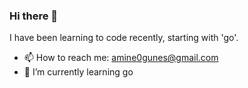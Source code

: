 ### Hi there 👋
I have been learning to code recently, starting with 'go'.
- 📫 How to reach me:
amine0gunes@gmail.com 
- 🌱 I’m currently learning
go

<!--
**gnsamine/gnsamine** is a ✨ _special_ ✨ repository because its `README.md` (this file) appears on your GitHub profile.

Here are some ideas to get you started:

- 🔭 I’m currently working on ...

- 🌱 I’m currently learning ...
golang
- 👯 I’m looking to collaborate on ...
- 🤔 I’m looking for help with ...
- 💬 Ask me about ...
- 📫 How to reach me: ...
amine0gunes@gmail.com
https://www.linkedin.com/feed/
- 😄 Pronouns: ...
- ⚡ Fun fact: ...
-->
          
